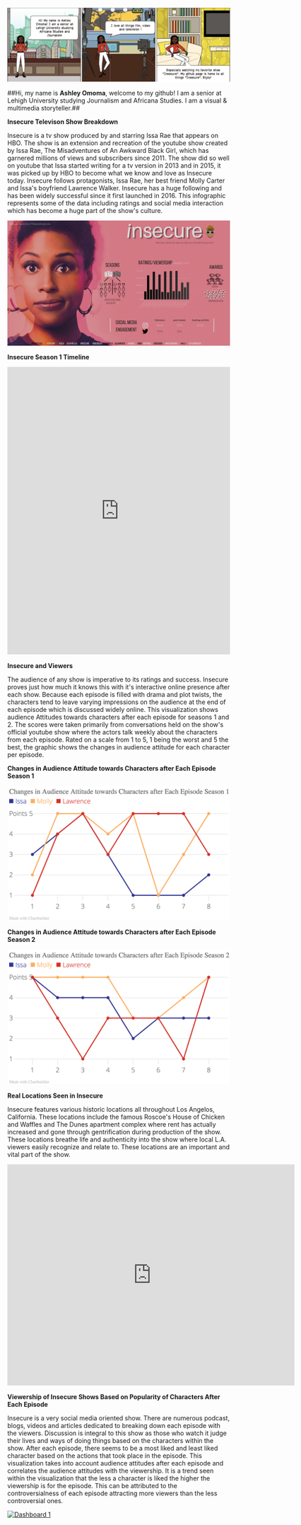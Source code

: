 ![pixton](https://github.com/ashleyomoma/AshleyOmoma.github.io/blob/master/Screen%20Shot%202017-10-09%20at%2010.10.55%20PM.png?raw=true)

##Hi, my name is **Ashley Omoma**, welcome to my github! I am a senior at Lehigh University studying Journalism and Africana Studies. I am a visual & multimedia storyteller.## 

**Insecure Televison Show Breakdown**

Insecure is a tv show produced by and starring Issa Rae that appears on HBO. The show is an extension and recreation of the youtube show created by Issa Rae, The Misadventures of An Awkward Black Girl, which has garnered millions of views and subscribers since 2011. The show did so well on youtube that Issa started writing for a tv version in 2013 and in 2015, it was picked up by HBO to become what we know and love as Insecure today. Insecure follows protagonists, Issa Rae, her best friend Molly Carter and Issa's boyfriend Lawrence Walker. Insecure has a huge following and has been widely successful since it first launched in 2016. This infographic represents some of the data including ratings and social media interaction which has become a huge part of the show's culture. 

![Insecure Televison Show Breakdown ](https://github.com/ashleyomoma/AshleyOmoma.github.io/blob/master/Season%201.png?raw=true)

**Insecure Season 1 Timeline**

<iframe src='https://cdn.knightlab.com/libs/timeline3/latest/embed/index.html?source=108xBuWdcUVi34QUO9X-KSgNNRvhJObcx6uTpEe7C0fE&font=Default&lang=en&initial_zoom=2&height=650' width='100%' height='650' webkitallowfullscreen mozallowfullscreen allowfullscreen frameborder='0'></iframe>

**Insecure and Viewers**

The audience of any show is imperative to its ratings and success. Insecure proves just how much it knows this with it's interactive online presence after each show. Because each episode is filled with drama and plot twists, the characters tend to leave varying impressions on the audience at the end of each episode which is discussed widely online. This visualization shows audience Attitudes towards characters after each episode for seasons 1 and 2. The scores were taken primarily from conversations held on the show's official youtube show where the actors talk weekly about the characters from each episode. Rated on a scale from 1 to 5, 1 being the worst and 5 the best, the graphic shows the changes in audience attitude for each character per episode.  

**Changes in Audience Attitude towards Characters after Each Episode Season 1**

![Changes in Audience Attitude towards Characters after Each Episode Season 1](https://github.com/ashleyomoma/AshleyOmoma.github.io/blob/master/Changes_in_Audience_Attitude_towards_Characters_after_Each_Episode_Season_1__Issa___Molly__Lawrence__chartbuilder.png?raw=true)

**Changes in Audience Attitude towards Characters after Each Episode Season 2**

![Changes in Audience Attitude towards Characters after Each Episode Season 2](https://github.com/ashleyomoma/AshleyOmoma.github.io/blob/master/Changes_in_Audience_Attitude_towards_Characters_after_Each_Episode_Season_2__Issa___Molly__Lawrence__chartbuilder.png?raw=true)


**Real Locations Seen in Insecure**

Insecure features various historic locations all throughout Los Angelos, California. These locations include the famous Roscoe's House of Chicken and Waffles and The Dunes apartment complex where rent has actually increased and gone through gentrification during production of the show. These locations breathe life and authenticity into the show where local L.A. viewers easily recognize and relate to. These locations are an important and vital part of the show.

<iframe width="650" height="500" scrolling="no" frameborder="no" src="https://fusiontables.google.com/embedviz?q=select+col0+from+1e2UKGkGP2xWltSG2GgVjqI9VnnjAbsxcJprzCumL&amp;viz=MAP&amp;h=false&amp;lat=34.04216556290114&amp;lng=-118.35362627041013&amp;t=1&amp;z=12&amp;l=col0&amp;y=2&amp;tmplt=2&amp;hml=ONE_COL_LAT_LNG"></iframe>



**Viewership of Insecure Shows Based on Popularity of Characters After Each Episode**

Insecure is a very social media oriented show. There are numerous podcast, blogs, videos and articles dedicated to breaking down each episode with the viewers. Discussion is integral to this show as those who watch it judge their lives and ways of doing things based on the characters within the show. After each episode, there seems to be a most liked and least liked character based on the actions that took place in the episode. This visualization takes into account audience attitudes after each episode and correlates the audience attitudes with the viewership. It is a trend seen within the visualization that the less a character is liked the higher the viewership is for the episode. This can be attributed to the controversialness of each episode attracting more viewers than the less controversial ones. 

<div class='tableauPlaceholder' id='viz1507564778414' style='position: relative'><noscript><a href='#'><img alt='Dashboard 1 ' src='https:&#47;&#47;public.tableau.com&#47;static&#47;images&#47;In&#47;Insecure&#47;Dashboard1&#47;1_rss.png' style='border: none' /></a></noscript><object class='tableauViz'  style='display:none;'><param name='host_url' value='https%3A%2F%2Fpublic.tableau.com%2F' /> <param name='embed_code_version' value='2' /> <param name='site_root' value='' /><param name='name' value='Insecure&#47;Dashboard1' /><param name='tabs' value='no' /><param name='toolbar' value='yes' /><param name='static_image' value='https:&#47;&#47;public.tableau.com&#47;static&#47;images&#47;In&#47;Insecure&#47;Dashboard1&#47;1.png' /> <param name='animate_transition' value='yes' /><param name='display_static_image' value='yes' /><param name='display_spinner' value='yes' /><param name='display_overlay' value='yes' /><param name='display_count' value='yes' /><param name='filter' value='publish=yes' /></object></div>                <script type='text/javascript'>                    var divElement = document.getElementById('viz1507564778414');                    var vizElement = divElement.getElementsByTagName('object')[0];                    vizElement.style.width='100%';vizElement.style.maxWidth='2000px';vizElement.style.height=(divElement.offsetWidth*0.75)+'px';vizElement.style.maxHeight='1328px';                    var scriptElement = document.createElement('script');                    scriptElement.src = 'https://public.tableau.com/javascripts/api/viz_v1.js';                    vizElement.parentNode.insertBefore(scriptElement, vizElement);                </script></html>
